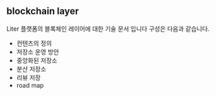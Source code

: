## blockchain layer
Liter 플랫폼의 블록체인 레이어에 대한 기술 문서 입니다 구성은 다음과 같습니다.

  - 컨텐츠의 정의
  - 저장소 운영 방안
  - 중앙화된 저장소
  - 분산 저장소
  - 리뷰 저장
  - road map